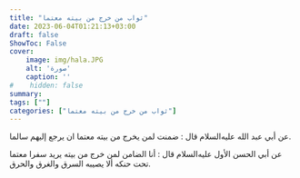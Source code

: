 ```yaml
---
title: "ثواب من خرج من بيته معتما"
date: 2023-06-04T01:21:13+03:00
draft: false
ShowToc: False
cover:
    image: img/hala.JPG
    alt: 'صورة'
    caption: ''
#    hidden: false
summary: 
tags: [""]
categories: ["ثواب من خرج من بيته معتما"]
---
```

عن أبي عبد الله عليه‌السلام
قال : ضمنت لمن يخرج من بيته معتما ان يرجع إليهم سالما.

عن أبي الحسن الأول عليه‌السلام قال : أنا
الضامن لمن خرج من بيته يريد سفرا معتما تحت حنكه ألا يصيبه السرق
والغرق والحرق.


